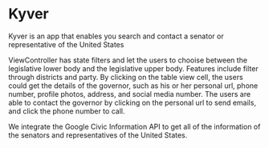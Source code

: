 # Kyver
Kyver is an app that enables you search and contact a senator or representative of the United States

ViewController has state filters and let the users to chooise between the legislative lower body and the legislative upper body. Features include filter through districts and party. By clicking on the table view cell, the users could get the details of the governor, such as his or her personal url, phone number, profile photos, address, and social media number. The users are able to contact the governor by clicking on the personal url to send emails, and click the phone number to call.

We integrate the Google Civic Information API to get all of the information of the senators and representatives of the United States.
